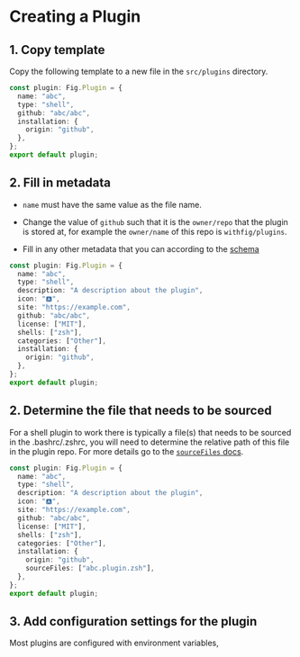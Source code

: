 # Creating a Plugin

## 1. Copy template

Copy the following template to a new file in the `src/plugins` directory.

```typescript
const plugin: Fig.Plugin = {
  name: "abc",
  type: "shell",
  github: "abc/abc",
  installation: {
    origin: "github",
  },
};
export default plugin;
```

## 2. Fill in metadata

 - `name` must have the same value as the file name.
 
 - Change the value of `github` such that it is the `owner/repo` that the 
plugin is stored at, for example the `owner/name` of this repo is 
`withfig/plugins`.

 - Fill in any other metadata that you can according to the 
 [schema](plugins_schema.md)

```typescript
const plugin: Fig.Plugin = {
  name: "abc",
  type: "shell",
  description: "A description about the plugin",
  icon: "🅰️",
  site: "https://example.com",
  github: "abc/abc",
  license: ["MIT"],
  shells: ["zsh"],
  categories: ["Other"],
  installation: {
    origin: "github",
  },
};
export default plugin;
```

## 2. Determine the file that needs to be sourced

For a shell plugin to work there is typically a file(s) that needs
to be sourced in the .bashrc/.zshrc, you will need to determine the
relative path of this file in the plugin repo. For more details go to
the [`sourceFiles` docs](installation_schema.md#sourcediles).


```typescript
const plugin: Fig.Plugin = {
  name: "abc",
  type: "shell",
  description: "A description about the plugin",
  icon: "🅰️",
  site: "https://example.com",
  github: "abc/abc",
  license: ["MIT"],
  shells: ["zsh"],
  categories: ["Other"],
  installation: {
    origin: "github",
    sourceFiles: ["abc.plugin.zsh"],
  },
};
export default plugin;
```

## 3. Add configuration settings for the plugin

Most plugins are configured with environment variables, 
